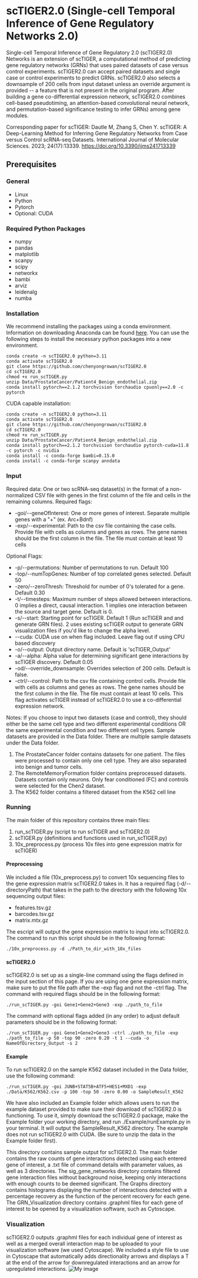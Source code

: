 # scTIGER2.0 (Single-cell Temporal Inference of Gene Regulatory Networks 2.0)
Single-cell Temporal Inference of Gene Regulatory 2.0 (scTIGER2.0) Networks is an extension of scTIGER, a computational method of predicting gene regulatory networks (GRNs) that uses paired datasets of case versus control experiments. scTIGER2.0 can accept paired datasets and single case or control experiments to predict GRNs. scTIGER2.0 also selects a downsample of 200 cells from input dataset unless an override argument is provided -- a feature that is not present in the original program. After building a gene co-differential expression network, scTIGER2.0 combines cell-based pseudotiming, an attention-based convolutional neural network, and permutation-based significance testing to infer GRNs) among gene modules.

Corresponding paper for scTIGER: Dautle M, Zhang S, Chen Y. scTIGER: A Deep-Learning Method for Inferring Gene Regulatory Networks from Case versus Control scRNA-seq Datasets. International Journal of Molecular Sciences. 2023; 24(17):13339. https://doi.org/10.3390/ijms241713339

## Prerequisites 
### General
- Linux
- Python
- Pytorch
- Optional: CUDA

### Required Python Packages
- numpy
- pandas
- matplotlib
- scanpy
- scipy
- networkx
- bambi
- arviz
- leidenalg
- numba

### Installation
We recommend installing the packages using a conda environment. Information on downloading Anaconda can be found [here]([url](https://www.anaconda.com/download)). You can use the following steps to install the necessary python packages into a new environment. 
```
conda create -n scTIGER2.0 python=3.11
conda activate scTIGER2.0
git clone https://github.com/chenyongrowan/scTIGER2.0
cd scTIGER2.0
chmod +x run_scTIGER.py
unzip Data/ProstateCancer/Patient4_Benign_endothelial.zip
conda install pytorch==2.1.2 torchvision torchaudio cpuonly==2.0 -c pytorch
```

CUDA capable installation:
```
conda create -n scTIGER2.0 python=3.11
conda activate scTIGER2.0
git clone https://github.com/chenyongrowan/scTIGER2.0
cd scTIGER2.0
chmod +x run_scTIGER.py
unzip Data/ProstateCancer/Patient4_Benign_endothelial.zip
conda install pytorch==2.1.2 torchvision torchaudio pytorch-cuda=11.8 -c pytorch -c nvidia
conda install -c conda-forge bambi=0.15.0
conda install -c conda-forge scanpy anndata
```

### Input
Required data: One or two scRNA-seq dataset(s) in the format of a non-normalized CSV file with genes in the first column of the file and cells in the remaining columns. 
Required flags: 
- -goi/--geneOfInterest: One or more genes of interest. Separate multiple genes with a "+" (ex. Arc+Bdnf)
- -exp/--experimental: Path to the csv file containing the case cells. Provide file with cells as columns and genes as rows. The gene names should be the first column in the file. The file must contain at least 10 cells

Optional Flags:
- -p/--permutations: Number of permutations to run. Default 100
- -top/--numTopGenes: Number of top correlated genes selected. Default 50
- -zero/--zeroThresh: Threshold for number of 0's tolerated for a gene. Default 0.30
- -t/--timesteps: Maximum number of steps allowed between interactions. 0 implies a direct, causal interaction. 1 implies one interaction between the source and target gene. Default is 0.
- -s/--start: Starting point for scTIGER. Default 1 (Run scTIGER and and generate GRN files). 2 uses existing scTIGER output to generate GRN visualization files if you'd like to change the alpha level.
- --cuda: CUDA use on when flag included. Leave flag out if using CPU based discovery
- -o/--output: Output directory name. Default is 'scTIGER_Output'
- -a/--alpha: Alpha value for determining significant gene interactions by scTIGER discovery. Default 0.05
- -od/--override_downsample: Overrides selection of 200 cells. Default is false.
- -ctrl/--control: Path to the csv file containing control cells. Provide file with cells as columns and genes as rows. The gene names should be the first column in the file. The file must contain at least 10 cells. This flag activates scTIGER instead of scTIGER2.0 to use a co-differential expression network. 


Notes: 
If you choose to input two datasets (case and control), they should either be the same cell type and two different experimental conditions OR the same experimental condition and two different cell types. 
Sample datasets are provided in the Data folder. There are multiple sample datasets under the Data folder. 
1. The ProstateCancer folder contains datasets for one patient. The files were processed to contain only one cell type. They are also separated into benign and tumor cells.
2. The RemoteMemoryFormation folder contains preprocessed datasets. Datasets contain only neurons. Only fear conditioned (FC) and controls were selected for the Chen2 dataset.
3. The K562 folder contains a filtered dataset from the K562 cell line

### Running
The main folder of this repository contains three main files:
1. run_scTIGER.py (script to run scTIGER and scTIGER2.0)
2. scTIGER.py (definitions and functions used in run_scTIGER.py)
3. 10x_preprocess.py (process 10x files into gene expression matrix for scTIGER)

#### Preprocessing
We included a file (10x_preprocess.py) to convert 10x sequencing files to the gene expression matrix scTIGER2.0 takes in. It has a required flag (-d/--directoryPath) that takes in the path to the directory with the following 10x sequencing output files:
- features.tsv.gz
- barcodes.tsv.gz
- matrix.mtx.gz

The escript will output the gene expression matrix to input into scTIGER2.0. The command to run this script should be in the following format:
```
./10x_preprocess.py -d ./Path_to_dir_with_10x_files
```

#### scTIGER2.0 
scTIGER2.0 is set up as a single-line command using the flags defined in the input section of this page. If you are using one gene expression matrix, make sure to put the file path after the -exp flag and not the -ctrl flag. The command with required flags should be in the following format:
```
./run_scTIGER.py -goi Gene1+Gene2+Gene3 -exp ./path_to_file
```
The command with optional flags added (in any order) to adjust default parameters should be in the following format:
```
./run_scTIGER.py -goi Gene1+Gene2+Gene3 -ctrl ./path_to_file -exp ./path_to_file -p 50 -top 90 -zero 0.20 -t 1 --cuda -o NameOfDirectory_Output -s 2
```

#### Example 
To run scTIGER2.0 on the sample K562 dataset included in the Data folder, use the following command:
```
./run_scTIGER.py -goi JUNB+STAT5B+ATF5+HES1+MXD1 -exp ./Data/K562/K562.csv -p 100 -top 50 -zero 0.00 -o SampleResult_K562
```

We have also included an Example folder which allows users to run the example dataset provided to make sure their download of scTIGER2.0 is functioning. To use it, simply download the scTIGER2.0 package, make the Example folder your working directory, and run ./Example/runExample.py in your terminal. It will output the SampleResult_K562 directory. The example does not run scTIGER2.0 with CUDA. (Be sure to unzip the data in the Example folder first).

This directory contains sample output for scTIGER2.0. The main folder contains the raw counts of gene interactions detected using each entered gene of interest, a .txt file of command details with parameter values, as well as 3 directories. The sig_gene_networks directory contains filtered gene interaction files without background noise, keeping only interactions with enough counts to be deemed significant. The Graphs directory contains histograms displaying the number of interactions detected with a percentage recovery as the function of the percent recovery for each gene. The GRN_Visualization directory contains .graphml files for each gene of interest to be opened by a visualization software, such as Cytoscape.

### Visualization
scTIGER2.0 outputs .graphml files for each individual gene of interest as well as a merged overall interaction map to be uploaded to your visualization software (we used Cytoscape). We included a style file to use in Cytoscape that automatically adds directionality arrows and displays a T at the end of the arrow for downregulated interactions and an arrow for upregulated interactions. 
![My image](https://imgur.com/a/l0rTbQJ)
